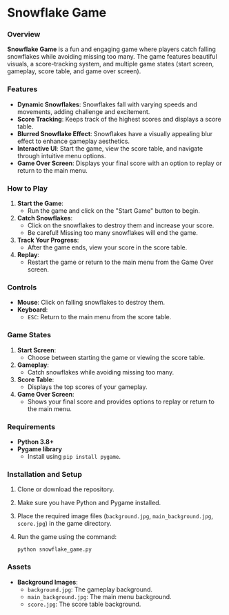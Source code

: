 # Snowflake Game

### Overview

**Snowflake Game** is a fun and engaging game where players catch falling snowflakes while avoiding missing too many. The game features beautiful visuals, a score-tracking system, and multiple game states (start screen, gameplay, score table, and game over screen).

### Features

- **Dynamic Snowflakes**: Snowflakes fall with varying speeds and movements, adding challenge and excitement.
- **Score Tracking**: Keeps track of the highest scores and displays a score table.
- **Blurred Snowflake Effect**: Snowflakes have a visually appealing blur effect to enhance gameplay aesthetics.
- **Interactive UI**: Start the game, view the score table, and navigate through intuitive menu options.
- **Game Over Screen**: Displays your final score with an option to replay or return to the main menu.

### How to Play

1. **Start the Game**:
    - Run the game and click on the "Start Game" button to begin.
2. **Catch Snowflakes**:
    - Click on the snowflakes to destroy them and increase your score.
    - Be careful! Missing too many snowflakes will end the game.
3. **Track Your Progress**:
    - After the game ends, view your score in the score table.
4. **Replay**:
    - Restart the game or return to the main menu from the Game Over screen.

### Controls

- **Mouse**: Click on falling snowflakes to destroy them.
- **Keyboard**:
    - `ESC`: Return to the main menu from the score table.

### Game States

1. **Start Screen**:
    - Choose between starting the game or viewing the score table.
2. **Gameplay**:
    - Catch snowflakes while avoiding missing too many.
3. **Score Table**:
    - Displays the top scores of your gameplay.
4. **Game Over Screen**:
    - Shows your final score and provides options to replay or return to the main menu.

### Requirements

- **Python 3.8+**
- **Pygame library**
    - Install using `pip install pygame`.

### Installation and Setup

1. Clone or download the repository.
2. Make sure you have Python and Pygame installed.
3. Place the required image files (`background.jpg`, `main_background.jpg`, `score.jpg`) in the game directory.
4. Run the game using the command:
        
    `python snowflake_game.py`

### Assets

- **Background Images**:
    - `background.jpg`: The gameplay background.
    - `main_background.jpg`: The main menu background.
    - `score.jpg`: The score table background.
